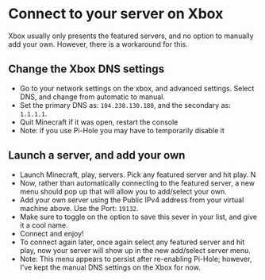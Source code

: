 # Connect to your server on Xbox

Xbox usually only presents the featured servers, and no option to manually add your own. However, there is a workaround for this.

## Change the Xbox DNS settings

- Go to your network settings on the xbox, and advanced settings. Select DNS, and change from automatic to manual. 
- Set the primary DNS as: `104.238.130.180`, and the secondary as: `1.1.1.1`.
- Quit Minecraft if it was open, restart the console
- Note: if you use Pi-Hole you may have to temporarily disable it

## Launch a server, and add your own

- Launch Minecraft, play, servers. Pick any featured server and hit play. N
- Now, rather than automatically connecting to the featured server, a new menu should pop up that will allow you to add/select your own.
- Add your own server using the Public IPv4 address from your virtual machine above. Use the Port: `19132`. 
- Make sure to toggle on the option to save this sever in your list, and give it a cool name.
- Connect and enjoy!
- To connect again later, once again select any featured server and hit play, now your server will show up in the new add/select server menu. 
- Note: This menu appears to persist after re-enabling Pi-Hole; however, I've kept the manual DNS settings on the Xbox for now.


